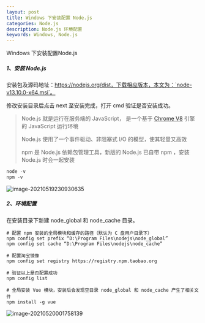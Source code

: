 ```yaml
---
layout: post
title: Windows 下安装配置 Node.js
categories: Node.js
description: Node.js 环境配置
keywords: Windows, Node.js
---
```


Windows 下安装配置Node.js

##### 1、安装 Node.js

安装包及源码地址：https://nodejs.org/dist，下载相应版本，本文为：`node-v13.10.0-x64.msi`。

修改安装目录后点击 next 至安装完成，打开 cmd 验证是否安装成功。

> Node.js 就是运行在服务端的 JavaScript， 是一个基于 [Chrome V8](https://developers.google.com/v8/) 引擎的 JavaScript 运行环境
>
> Node.js 使用了一个事件驱动、非阻塞式 I/O 的模型，使其轻量又高效
>
> npm 是 Node.js 依赖包管理工具，新版的 Node.js 已自带 npm ，安装 Node.js 时会一起安装

```powershell
node -v
npm -v
```

![image-20210519230930635](https://fastly.jsdelivr.net/gh/FlyNine/cloudimage/win/image-20210519230930635.png)

##### 2、环境配置

在安装目录下新建 node_global 和 node_cache 目录。

```shell
# 配置 npm 安装的全局模块和缓存的路径（默认为 C 盘用户目录下）
npm config set prefix “D:\Program Files\nodejs\node_global”
npm config set cache “D:\Program Files\nodejs\node_cache”

# 配置淘宝镜像
npm config set registry https://registry.npm.taobao.org

# 验证以上是否配置成功
npm config list

# 全局安装 Vue 模块，安装后会发现空目录 node_global 和 node_cache 产生了相关文件
npm install -g vue
```

![image-20210520001758139](https://fastly.jsdelivr.net/gh/FlyNine/cloudimage/win/image-20210520001758139.png)